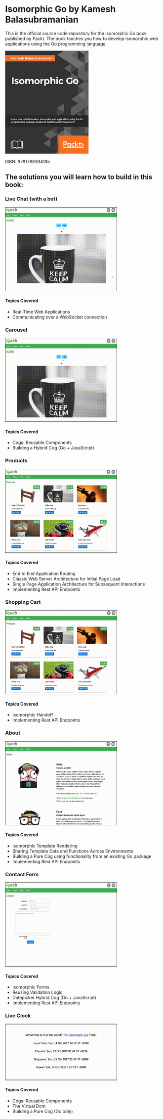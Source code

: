 # Isomorphic Go by Kamesh Balasubramanian

This is the official source code repository for the Isomorphic Go book published by Packt. The book teaches you how to develop isomorphic web applications using the Go programming language.

[![IsomorphicGo](https://raw.githubusercontent.com/EngineerKamesh/igb/master/assets/isomorphicgo_cover_thumb.png)](https://www.packtpub.com/web-development/isomorphic-go)

ISBN: 9781788394185

## The solutions you will learn how to build in this book:

### Live Chat (with a bot)
<img border="1" width="360" src="https://raw.githubusercontent.com/EngineerKamesh/igb/master/assets/videos/livechat.gif">

#### Topics Covered
* Real-Time Web Applications
* Communicating over a WebSocket connection

### Carousel
<img border="1" width="360" src="https://raw.githubusercontent.com/EngineerKamesh/igb/master/assets/videos/carousel.gif">

#### Topics Covered
* Cogs: Reusable Components
* Building a Hybrid Cog (Go + JavaScript)

### Products 
<img border="1" width="360" src="https://raw.githubusercontent.com/EngineerKamesh/igb/master/assets/videos/products.gif">

#### Topics Covered
* End to End Application Routing
* Classic Web Server Architecture for Initial Page Load
* Single Page Application Architecture for Subsequent Interactions
* Implementing Rest API Endpoints

### Shopping Cart 
<img border="1" width="360" src="https://raw.githubusercontent.com/EngineerKamesh/igb/master/assets/videos/shoppingcart.gif">	

#### Topics Covered
* Isomorphic Handoff
* Implementing Rest API Endpoints

### About
<img border="1" width="360" src="https://raw.githubusercontent.com/EngineerKamesh/igb/master/assets/videos/about.gif">

#### Topics Covered
* Isomorphic Template Rendering
* Sharing Template Data and Functions Across Environments
* Building a Pure Cog using functionality from an existing Go package
* Implementing Rest API Endpoints

### Contact Form
<img border="1" width="360" src="https://raw.githubusercontent.com/EngineerKamesh/igb/master/assets/videos/contact.gif">

#### Topics Covered
* Isomorphic Forms
* Reusing Validation Logic
* Datepicker Hybrid Cog (Go + JavaScript)
* Implementing Rest API Endpoints

### Live Clock
<img border="1" width="360" height="180" src="https://raw.githubusercontent.com/EngineerKamesh/igb/master/assets/videos/liveclock.gif">

#### Topics Covered
* Cogs: Reusable Components
* The Virtual Dom
* Building a Pure Cog (Go only)